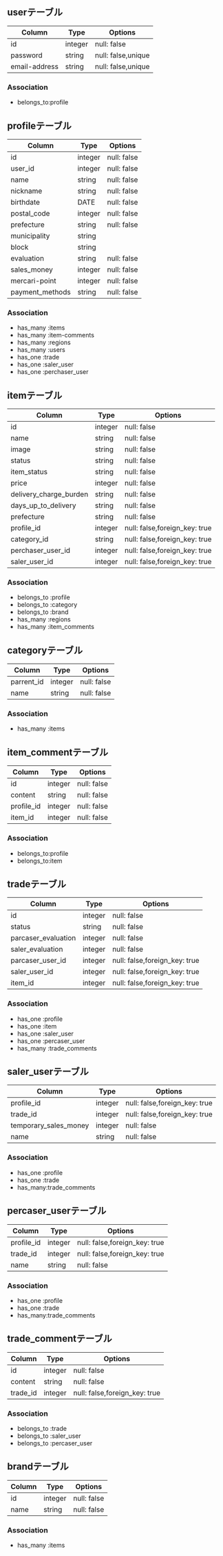 ## userテーブル

|Column|Type|Options|
|------|----|-------|
|id|integer|null: false|
|password|string|null: false,unique|
|email-address|string|null: false,unique|

### Association
- belongs_to:profile

## profileテーブル

|Column|Type|Options|
|------|----|-------|
|id|integer|null: false|
|user_id|integer|null: false|
|name|string|null: false|
|nickname|string|null: false|
|birthdate|DATE|null: false|
|postal_code|integer|null: false|
|prefecture|string|null: false|
|municipality|string|
|block|string|
|evaluation|string|null: false|
|sales_money|integer|null: false|
|mercari-point|integer|null: false|
|payment_methods|string|null: false|

### Association
- has_many :items
- has_many :item-comments
- has_many :regions
- has_many :users
- has_one :trade
- has_one :saler_user
- has_one :perchaser_user


## itemテーブル

|Column|Type|Options|
|------|----|-------|
|id|integer|null: false|
|name|string|null: false|
|image|string|null: false|
|status|string|null: false|
|item_status|string|null: false|
|price|integer|null: false|
|delivery_charge_burden|string|null: false|
|days_up_to_delivery|string|null: false|
|prefecture|string|null: false|
|profile_id|integer|null: false,foreign_key: true|
|category_id|string|null: false,foreign_key: true|
|perchaser_user_id|integer|null: false,foreign_key: true|
|saler_user_id|integer|null: false,foreign_key: true|

### Association
- belongs_to :profile
- belongs_to :category
- belongs_to :brand
- has_many   :regions
- has_many   :item_comments


## categoryテーブル

|Column|Type|Options|
|------|----|-------|
|parrent_id|integer|null: false|
|name|string|null: false|

### Association
- has_many :items


## item_commentテーブル

|Column|Type|Options|
|------|----|-------|
|id|integer|null: false|
|content|string|null: false|
|profile_id|integer|null: false|
|item_id|integer|null: false|

### Association
- belongs_to:profile
- belongs_to:item

## tradeテーブル

|Column|Type|Options|
|------|----|-------|
|id|integer|null: false|
|status|string|null: false|
|parcaser_evaluation|integer|null: false|
|saler_evaluation|integer|null: false|
|parcaser_user_id|integer|null: false,foreign_key: true|
|saler_user_id|integer|null: false,foreign_key: true|
|item_id|integer|null: false,foreign_key: true|

### Association
- has_one  :profile
- has_one  :item
- has_one  :saler_user
- has_one  :percaser_user
- has_many :trade_comments

## saler_userテーブル

|Column|Type|Options|
|------|----|-------|
|profile_id|integer|null: false,foreign_key: true|
|trade_id|integer|null: false,foreign_key: true|
|temporary_sales_money|integer|null: false|
|name|string|null: false|

### Association
- has_one :profile
- has_one :trade
- has_many:trade_comments

## percaser_userテーブル

|Column|Type|Options|
|------|----|-------|
|profile_id|integer|null: false,foreign_key: true|
|trade_id|integer|null: false,foreign_key: true|
|name|string|null: false|

### Association
- has_one :profile
- has_one :trade
- has_many:trade_comments

## trade_commentテーブル

|Column|Type|Options|
|------|----|-------|
|id|integer|null: false|
|content|string|null: false|
|trade_id|integer|null: false,foreign_key: true|

### Association
- belongs_to :trade
- belongs_to :saler_user
- belongs_to :percaser_user

## brandテーブル

|Column|Type|Options|
|------|----|-------|
|id|integer|null: false|
|name|string|null: false|

### Association
- has_many :items
